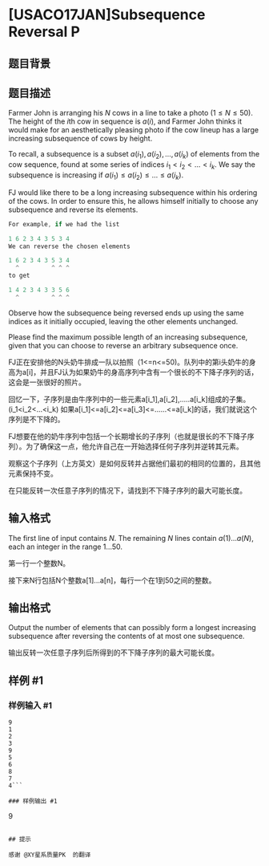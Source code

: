 # [USACO17JAN]Subsequence Reversal P

## 题目背景



## 题目描述

Farmer John is arranging his $N$ cows in a line to take a photo ($1 \leq N \leq 50$). The height of the $i$th cow in sequence is $a(i)$, and Farmer John thinks it would make for an aesthetically pleasing photo if the cow lineup has a large increasing subsequence of cows by height.

To recall, a subsequence is a subset $a(i_1), a(i_2), \ldots, a(i_k)$ of elements from the cow sequence, found at some series of indices $i_1 < i_2 < \ldots < i_k$. We say the subsequence is increasing if $a(i_1) \leq a(i_2) \leq \ldots \leq a(i_k)$.

FJ would like there to be a long increasing subsequence within his ordering of the cows. In order to ensure this, he allows himself initially to choose any subsequence and reverse its elements.

```cpp
For example, if we had the list

1 6 2 3 4 3 5 3 4
We can reverse the chosen elements

1 6 2 3 4 3 5 3 4
  ^         ^ ^ ^
to get

1 4 2 3 4 3 3 5 6
  ^         ^ ^ ^
```
Observe how the subsequence being reversed ends up using the same indices as it initially occupied, leaving the other elements unchanged.

Please find the maximum possible length of an increasing subsequence, given that you can choose to reverse an arbitrary subsequence once.


FJ正在安排他的N头奶牛排成一队以拍照（1<=n<=50)。队列中的第i头奶牛的身高为a[i]，并且FJ认为如果奶牛的身高序列中含有一个很长的不下降子序列的话，这会是一张很好的照片。


回忆一下，子序列是由牛序列中的一些元素a[i\_1],a[i\_2],.....a[i\_k]组成的子集。(i\_1<i\_2<...<i\_k) 如果a[i\_1]<=a[i\_2]<=a[i\_3]<=......<=a[i\_k]的话，我们就说这个序列是不下降的。


FJ想要在他的奶牛序列中包括一个长期增长的子序列（也就是很长的不下降子序列）。为了确保这一点，他允许自己在一开始选择任何子序列并逆转其元素。


观察这个子序列（上方英文）是如何反转并占据他们最初的相同的位置的，且其他元素保持不变。


在只能反转一次任意子序列的情况下，请找到不下降子序列的最大可能长度。


## 输入格式

The first line of input contains $N$. The remaining $N$ lines contain $a(1) \ldots a(N)$, each an integer in the range $1 \ldots 50$.

第一行一个整数N。


接下来N行包括N个整数a[1]...a[n]，每行一个在1到50之间的整数。


## 输出格式

Output the number of elements that can possibly form a longest increasing subsequence after reversing the contents of at most one subsequence.

输出反转一次任意子序列后所得到的不下降子序列的最大可能长度。


## 样例 #1

### 样例输入 #1
```
9
1
2
3
9
5
6
8
7
4```

### 样例输出 #1

```
9
```

## 提示

感谢 @XY星系质量PK  的翻译

